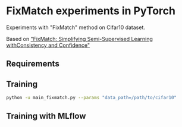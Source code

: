 # FixMatch experiments in PyTorch

Experiments with "FixMatch" method on Cifar10 dataset.

Based on ["FixMatch: Simplifying Semi-Supervised Learning withConsistency and Confidence"](https://arxiv.org/abs/2001.07685)

## Requirements

## Training

```bash
python -u main_fixmatch.py --params "data_path=/path/to/cifar10"
```

## Training with MLflow

